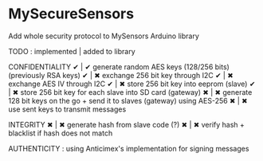 # MySecureSensors
Add whole security protocol to MySensors Arduino library

TODO :
implemented | added to library

CONFIDENTIALITY
    ✔       |       ✔           generate random AES keys (128/256 bits) (previously RSA keys)
    ✔       |       ✖           exchange 256 bit key through I2C
    ✔       |       ✖           exchange AES IV through I2C
    ✔       |       ✖           store 256 bit key into eeprom (slave)
    ✔       |       ✖           store 256 bit key for each slave into SD card (gateway)
    ✖       |       ✖           generate 128 bit keys on the go + send it to slaves (gateway) using AES-256
    ✖       |       ✖           use sent keys to transmit messages

INTEGRITY
    ✖       |       ✖           generate hash from slave code (?)
    ✖       |       ✖           verify hash + blacklist if hash does not match
    
AUTHENTICITY : using Anticimex's implementation for signing messages    
